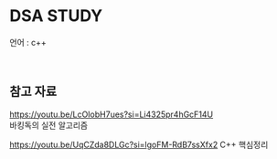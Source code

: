 # DSA STUDY
언어 : c++

<br/>

## 참고 자료
https://youtu.be/LcOIobH7ues?si=Li4325pr4hGcF14U    
바킹독의 실전 알고리즘   

https://youtu.be/UqCZda8DLGc?si=lgoFM-RdB7ssXfx2
C++ 핵심정리
